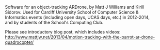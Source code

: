 Software for an object-tracking ARDrone, by Matt J Williams and Kirill Sidorov. Used for Cardiff University School of Computer Science & Informatics events (including open days, UCAS days, etc.) in 2012-2014, and by students of the School's Computing Club. 

Please see introductory blog post, which includes videos:
http://www.mattjw.net/2013/04/motion-tracking-with-the-parrot-ar-drone-quadrocopter/
